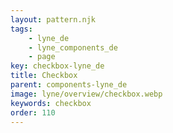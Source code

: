 ```yaml
---
layout: pattern.njk
tags: 
    - lyne_de
    - lyne_components_de
    - page
key: checkbox-lyne_de
title: Checkbox
parent: components-lyne_de
image: lyne/overview/checkbox.webp
keywords: checkbox
order: 110
---
```

